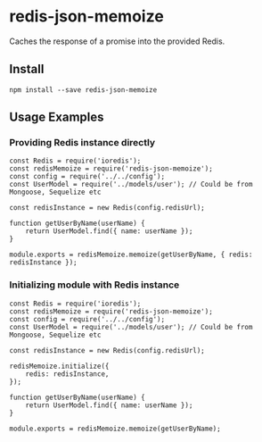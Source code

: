 # redis-json-memoize

Caches the response of a promise into the provided Redis.

## Install

`npm install --save redis-json-memoize`

## Usage Examples

### Providing Redis instance directly

```
const Redis = require('ioredis');
const redisMemoize = require('redis-json-memoize');
const config = require('../../config');
const UserModel = require('../models/user'); // Could be from Mongoose, Sequelize etc

const redisInstance = new Redis(config.redisUrl);

function getUserByName(userName) {
	return UserModel.find({ name: userName });
}

module.exports = redisMemoize.memoize(getUserByName, { redis: redisInstance });
```

### Initializing module with Redis instance

```
const Redis = require('ioredis');
const redisMemoize = require('redis-json-memoize');
const config = require('../../config');
const UserModel = require('../models/user'); // Could be from Mongoose, Sequelize etc

const redisInstance = new Redis(config.redisUrl);

redisMemoize.initialize({
	redis: redisInstance,
});

function getUserByName(userName) {
	return UserModel.find({ name: userName });
}

module.exports = redisMemoize.memoize(getUserByName);
```